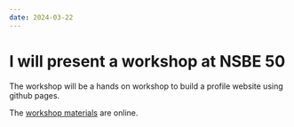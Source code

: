 ```yaml
---
date: 2024-03-22
---
```


# I will present a workshop at NSBE 50

The workshop will be a hands on workshop to build a profile website using github pages. 

The [workshop materials](https://ml4sts-outreach.github.io/profile/) are online. 